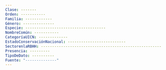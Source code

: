 ```yaml
---
Clase: -------
Orden: -----------
Familia: ------------
Género: --------------
Especie: ------------------------------------
NombreComún: -----------
CategoríaUICN: -------------
EstadoConservaciónNacional: --------------------------
SectorenlaRBHH: ------------------------------------------------------
Presencia: ---------
TipoDeDato: ----------
Fuente: "--------------"
---
```

